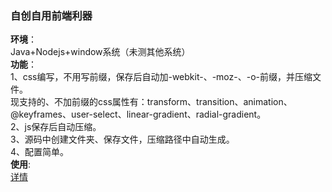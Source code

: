  <h3>自创自用前端利器</h3>

  <b>环境</b>：<br />
  Java+Nodejs+window系统（未测其他系统）<br />
  <b>功能</b>：<br />
  1、css编写，不用写前缀，保存后自动加-webkit-、-moz-、-o-前缀，并压缩文件。<br />
  现支持的、不加前缀的css属性有：transform、transition、animation、@keyframes、user-select、linear-gradient、radial-gradient。<br />
  2、js保存后自动压缩。<br />
  3、源码中创建文件夹、保存文件，压缩路径中自动生成。<br />
  4、配置简单。<br />
 <b>使用</b>:<br />
 [详情](http://blog.wuweierwei.com/#!article_1458110060903)

